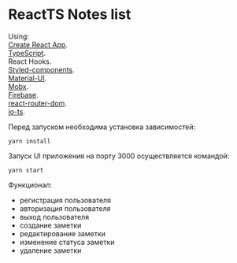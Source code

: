 # ReactTS Notes list

Using:  
[Create React App](https://github.com/facebook/create-react-app).   
[TypeScript](https://github.com/microsoft/TypeScript).   
React Hooks.   
[Styled-components](https://github.com/styled-components/styled-components).  
[Material-UI](https://github.com/mui-org/material-ui).  
[Mobx](https://github.com/mobxjs/mobx).  
[Firebase](https://github.com/firebase/firebaseui-web).  
[react-router-dom](https://github.com/ReactTraining/react-router/tree/master/packages/react-router-dom).  
[io-ts](https://github.com/gcanti/io-ts).  

Перед запуском необходима установка зависимостей:
```
yarn install
```

Запуск UI приложения на порту 3000 осуществляется командой:
```
yarn start
```
Функционал: 
- регистрация пользователя
- авторизация пользователя
- выход пользователя
- создание заметки
- редактирование заметки
- изменение статуса заметки
- удаление заметки

